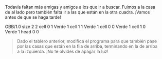 <gs-attire attire-url="https://raw.githubusercontent.com/MumukiProject/mumuki-guia-gobstones-merlo-secundaria/master/assets/attires/config_1573580241696.json"></gs-attire>

Todavía faltan más amigas y amigos a los que ir a buscar. Fuimos a la casa de al lado pero también falta ir a las que están en la otra cuadra. ¡Vamos antes de que se haga tarde!

<gs-board>
GBB/1.0
     size 2 2
     cell 0 1 Verde 1 
     cell 1 1 Verde 1 
     cell 0 0 Verde 1 
     cell 1 0 Verde 1 
     head 0 0
</gs-board>

> Dado el tablero anterior, modificá el programa para que también pase por las casas que están en la fila de arriba, terminando en la de arriba a la izquierda. ¡No te olvides de apagar la luz!
